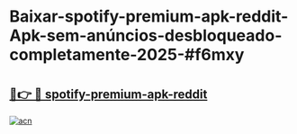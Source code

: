 # Baixar-spotify-premium-apk-reddit-Apk-sem-anúncios-desbloqueado-completamente-2025-#f6mxy

# <h2><a href="https://ainizakaria.my?title=spotify-premium-apk-reddit&ref=24M">🔗👉 🔴 spotify-premium-apk-reddit</a></h2>

[![acn](https://github.com/user-attachments/assets/0f9c940e-d8b0-45ae-aac7-cd30a18b3e1c)](https://ainizakaria.my?title=spotify-premium-apk-reddit&ref=24M)

